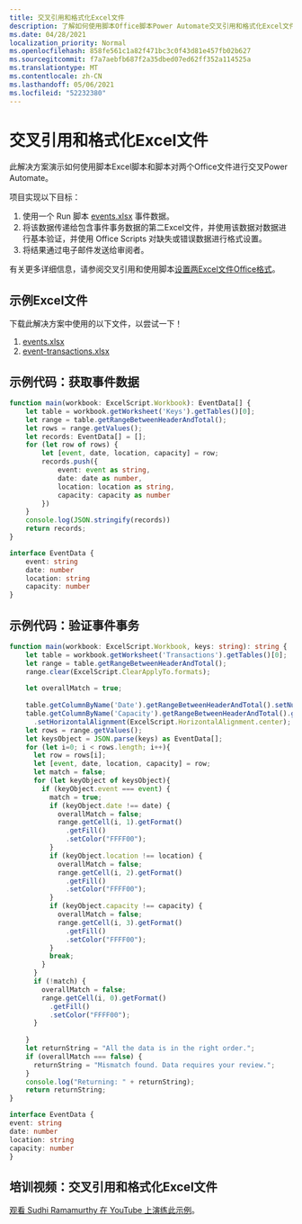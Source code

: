 ```yaml
---
title: 交叉引用和格式化Excel文件
description: 了解如何使用脚本Office脚本Power Automate交叉引用和格式化Excel文件。
ms.date: 04/28/2021
localization_priority: Normal
ms.openlocfilehash: 858fe561c1a82f471bc3c0f43d81e457fb02b627
ms.sourcegitcommit: f7a7aebfb687f2a35dbed07ed62ff352a114525a
ms.translationtype: MT
ms.contentlocale: zh-CN
ms.lasthandoff: 05/06/2021
ms.locfileid: "52232380"
---
```

# <a name="cross-reference-and-format-an-excel-file"></a>交叉引用和格式化Excel文件

此解决方案演示如何使用脚本Excel脚本和脚本对两个Office文件进行交叉Power Automate。

项目实现以下目标：

1. 使用一个 Run 脚本 <a href="events.xlsx">events.xlsx</a> 事件数据。
1. 将该数据传递给包含事件事务数据的第二Excel文件，并使用该数据对数据进行基本验证，并使用 Office Scripts 对缺失或错误数据进行格式设置。
1. 将结果通过电子邮件发送给审阅者。

有关更多详细信息，请参阅交叉引用和使用脚本[设置两Excel文件Office格式](https://powerusers.microsoft.com/t5/Power-Automate-Cookbook/Cross-Reference-and-formatting-two-Excel-files-using-Office/td-p/728535)。

## <a name="sample-excel-files"></a>示例Excel文件

下载此解决方案中使用的以下文件，以尝试一下！

1. <a href="events.xlsx">events.xlsx</a>
1. <a href="event-transactions.xlsx">event-transactions.xlsx</a>

## <a name="sample-code-get-event-data"></a>示例代码：获取事件数据

```TypeScript
function main(workbook: ExcelScript.Workbook): EventData[] {
    let table = workbook.getWorksheet('Keys').getTables()[0];
    let range = table.getRangeBetweenHeaderAndTotal();
    let rows = range.getValues();
    let records: EventData[] = [];
    for (let row of rows) {
        let [event, date, location, capacity] = row;
        records.push({
            event: event as string,
            date: date as number, 
            location: location as string,
            capacity: capacity as number
        })
    }
    console.log(JSON.stringify(records))
    return records;
}

interface EventData {
    event: string
    date: number
    location: string
    capacity: number
}
```

## <a name="sample-code-validate-event-transactions"></a>示例代码：验证事件事务

```TypeScript
function main(workbook: ExcelScript.Workbook, keys: string): string {
    let table = workbook.getWorksheet('Transactions').getTables()[0];
    let range = table.getRangeBetweenHeaderAndTotal();
    range.clear(ExcelScript.ClearApplyTo.formats);
  
    let overallMatch = true;
  
    table.getColumnByName('Date').getRangeBetweenHeaderAndTotal().setNumberFormatLocal("yyyy-mm-dd;@");
    table.getColumnByName('Capacity').getRangeBetweenHeaderAndTotal().getFormat()
      .setHorizontalAlignment(ExcelScript.HorizontalAlignment.center);
    let rows = range.getValues();
    let keysObject = JSON.parse(keys) as EventData[];
    for (let i=0; i < rows.length; i++){
      let row = rows[i];
      let [event, date, location, capacity] = row;
      let match = false;
      for (let keyObject of keysObject){
        if (keyObject.event === event) {
          match = true;
          if (keyObject.date !== date) {
            overallMatch = false;
            range.getCell(i, 1).getFormat()
              .getFill()
              .setColor("FFFF00");
          }
          if (keyObject.location !== location) {
            overallMatch = false;
            range.getCell(i, 2).getFormat()
              .getFill()
              .setColor("FFFF00");
          }
          if (keyObject.capacity !== capacity) {
            overallMatch = false;
            range.getCell(i, 3).getFormat()
              .getFill()
              .setColor("FFFF00");
          }   
          break;             
        }
      }
      if (!match) {
        overallMatch = false;
        range.getCell(i, 0).getFormat()
          .getFill()
          .setColor("FFFF00");      
      }
  
    }
    let returnString = "All the data is in the right order.";
    if (overallMatch === false) {
      returnString = "Mismatch found. Data requires your review.";
    }
    console.log("Returning: " + returnString);
    return returnString;
}

interface EventData {
event: string
date: number
location: string
capacity: number
}
```

## <a name="training-video-cross-reference-and-format-an-excel-file"></a>培训视频：交叉引用和格式化Excel文件

[观看 Sudhi Ramamurthy 在 YouTube 上演练此示例](https://youtu.be/dVwqBf483qo")。
